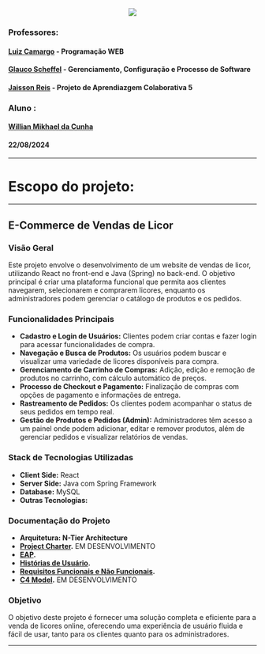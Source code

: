 <div align="center">
 <img src="https://user-images.githubusercontent.com/111321384/225424307-c1475755-8810-4fd3-aa1f-64c7f67c6f65.png" />
 </div>

### Professores: 
#### [Luiz Camargo](https://www.linkedin.com/in/luiz-camargo-a5a01817/) - Programação WEB<br>
#### [Glauco Scheffel](https://www.linkedin.com/in/glaucoscheffel/) - Gerenciamento, Configuração e Processo de Software <br>
#### [Jaisson Reis]() - Projeto de Aprendiazgem Colaborativa 5


### Aluno :
#### [Willian Mikhael da Cunha](https://www.linkedin.com/in/willianmikhael/) <br>

  
#### 22/08/2024

---

# Escopo do projeto:

---

## E-Commerce de Vendas de Licor

### Visão Geral

Este projeto envolve o desenvolvimento de um website de vendas de licor, utilizando React no front-end e Java (Spring) no back-end. O objetivo principal é criar uma plataforma funcional que permita aos clientes navegarem, selecionarem e comprarem licores, enquanto os administradores podem gerenciar o catálogo de produtos e os pedidos.

### Funcionalidades Principais

- **Cadastro e Login de Usuários:** Clientes podem criar contas e fazer login para acessar funcionalidades de compra.
- **Navegação e Busca de Produtos:** Os usuários podem buscar e visualizar uma variedade de licores disponíveis para compra.
- **Gerenciamento de Carrinho de Compras:** Adição, edição e remoção de produtos no carrinho, com cálculo automático de preços.
- **Processo de Checkout e Pagamento:** Finalização de compras com opções de pagamento e informações de entrega.
- **Rastreamento de Pedidos:** Os clientes podem acompanhar o status de seus pedidos em tempo real.
- **Gestão de Produtos e Pedidos (Admin):** Administradores têm acesso a um painel onde podem adicionar, editar e remover produtos, além de gerenciar pedidos e visualizar relatórios de vendas.

### Stack de Tecnologias Utilizadas

- **Client Side:** React 
- **Server Side:** Java com Spring Framework
- **Database:** MySQL
- **Outras Tecnologias:**

### Documentação do Projeto
- **Arquitetura: N-Tier Architecture**
- **[Project Charter](docs/guia-instalacao.md).** EM DESENVOLVIMENTO
- **[EAP](docs/EAP.png).** 
- **[Histórias de Usuário](docs/userhistory.pdf).** 
- **[Requisitos Funcionais e Não Funcionais](docs/requirements.pdf).** 
- **[C4 Model](docs/guia-instalacao.md).** EM DESENVOLVIMENTO



### Objetivo

O objetivo deste projeto é fornecer uma solução completa e eficiente para a venda de licores online, oferecendo uma experiência de usuário fluida e fácil de usar, tanto para os clientes quanto para os administradores.

---

